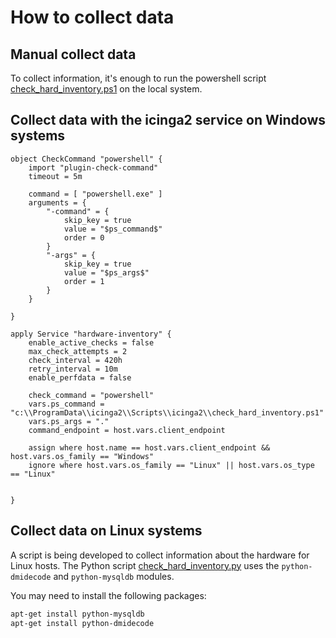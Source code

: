 # How to collect data

## Manual collect data

To collect information, it's enough to run the powershell script [check_hard_inventory.ps1](https://github.com/plsatin/icingaweb2-module-hardwareinfo/blob/master/powershell/check_hard_inventory.ps1) on the local system.

## Collect data with the icinga2 service on Windows systems

```
object CheckCommand "powershell" {
    import "plugin-check-command"
    timeout = 5m

    command = [ "powershell.exe" ]
    arguments = {
        "-command" = {
            skip_key = true
            value = "$ps_command$"
            order = 0
        }
        "-args" = {
            skip_key = true
            value = "$ps_args$"
            order = 1
        }
    }

}

```

```
apply Service "hardware-inventory" {
    enable_active_checks = false
    max_check_attempts = 2
    check_interval = 420h
    retry_interval = 10m
    enable_perfdata = false

    check_command = "powershell"
    vars.ps_command = "c:\\ProgramData\\icinga2\\Scripts\\icinga2\\check_hard_inventory.ps1"
    vars.ps_args = "."
    command_endpoint = host.vars.client_endpoint

    assign where host.name == host.vars.client_endpoint && host.vars.os_family == "Windows"
    ignore where host.vars.os_family == "Linux" || host.vars.os_type == "Linux"


}

```

## Collect data on Linux systems

A script is being developed to collect information about the hardware for Linux hosts. The Python script [check_hard_inventory.py](https://github.com/plsatin/icingaweb2-module-hardwareinfo/blob/master/powershell/check_hard_inventory.py) uses the `python-dmidecode` and `python-mysqldb` modules.

You may need to install the following packages:

```bash
apt-get install python-mysqldb
apt-get install python-dmidecode

```
